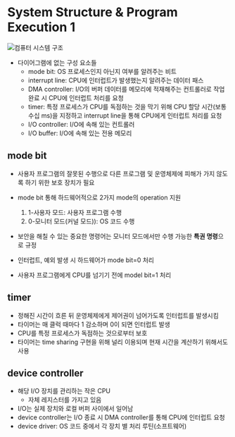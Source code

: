 # System Structure & Program Execution 1

![컴퓨터 시스템 구조](https://bournetocode.com/projects/AQA_A_Theory/pages/img/Computer-Components.png)

* 다이어그램에 없는 구성 요소들
    * mode bit: OS 프로세스인지 아닌지 여부를 알려주는 비트
    * interrupt line: CPU에 인터럽트가 발생했는지 알려주는 데이터 패스
    * DMA controller: I/O의 버퍼 데이터를 메모리에 적재해주는 컨트롤러로 작업 완료 시 CPU에 인터럽트 처리를 요청
    * timer: 특정 프로세스가 CPU를 독점하는 것을 막기 위해 CPU 할당 시간(보통 수십 ms)을 지정하고 interrupt line을 통해 CPU에게 인터럽트 처리를 요청
    * I/O controller: I/O에 속해 있는 컨트롤러
    * I/O buffer: I/O에 속해 있는 전용 메모리

## mode bit

* 사용자 프로그램의 잘못된 수행으로 다른 프로그램 및 운영체제에 피해가 가지 않도록 하기 위한 보호 장치가 필요

* mode bit 통해 하드웨어적으로 2가지 mode의 operation 지원
    1. 1-사용자 모드: 사용자 프로그램 수행
    2. 0-모니터 모드(커널 모드)): OS 코드 수행

* 보안을 해칠 수 있는 중요한 명령어는 모니터 모드에서만 수행 가능한 **특권 명령**으로 규정
* 인터럽트, 예외 발생 시 하드웨어가 mode bit=0 처리
* 사용자 프로그램에게 CPU를 넘기기 전에 model bit=1 처리

## timer

* 정해진 시간이 흐른 뒤 운영체제에게 제어권이 넘어가도록 인터럽트를 발생시킴
* 타이머는 매 클럭 때마다 1 감소하며 0이 되면 인터럽트 발생
* CPU를 특정 프로세스가 독점하는 것으로부터 보호
* 타이머는 time sharing 구현을 위해 널리 이용되며 현재 시간을 계산하기 위해서도 사용

## device controller

* 해당 I/O 장치를 관리하는 작은 CPU
    * 자체 레지스터를 가지고 있음
* I/O는 실제 장치와 로컬 버퍼 사이에서 일어남
* device controller는 I/O 종료 시 DMA controller를 통해 CPU에 인터럽트 요청
* device driver: OS 코드 중에서 각 장치 별 처리 루틴(소프트웨어)
